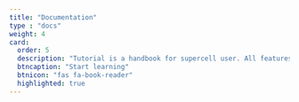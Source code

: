 ```yaml
---
title: "Documentation"
type : "docs"
weight: 4
card:
  order: 5
  description: "Tutorial is a handbook for supercell user. All features of supercell are illistrated by examples, which are sorted by complexity. Manual describes all commands in CLI."
  btncaption: "Start learning"
  btnicon: "fas fa-book-reader"
  highlighted: true
---
```


